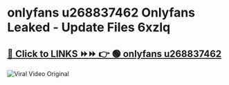 
 # onlyfans u268837462 Onlyfans Leaked - Update Files 6xzlq

## <h2><a href="https://clipsfans.com/onlyfans_u268837462&ref=git">🔗 Click to LINKS ⏩⏩ 👉 🟢 onlyfans u268837462 </a></h2>

<a href="https://clipsfans.com/onlyfans_u268837462&ref=git" rel="nofollow" data-target="animated-image.originalLink"><img src="https://i.ibb.co.com/xMMVF88/686577567.gif" alt="Viral Video Original" style="max-width: 100%; display: inline-block;" data-target="animated-image.originalImage"></a>

